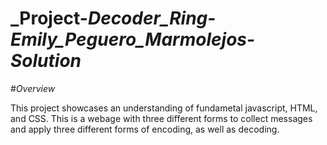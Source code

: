 # _Project-_Decoder_Ring-Emily_Peguero_Marmolejos-Solution_

#_Overview_

This project showcases an understanding of fundametal javascript, HTML, and CSS.
This is a webage with three different forms to collect messages and apply three different forms of encoding, as well as decoding.


